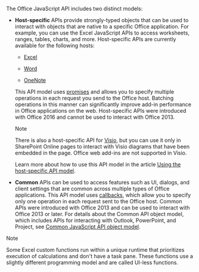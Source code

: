 The Office JavaScript API includes two distinct models:

- **Host-specific** APIs provide strongly-typed objects that can be used to interact with objects that are native to a specific Office application. For example, you can use the Excel JavaScript APIs to access worksheets, ranges, tables, charts, and more. Host-specific APIs are currently available for the following hosts:

    - [Excel](../reference/overview/excel-add-ins-reference-overview.md)

    - [Word](../reference/overview/word-add-ins-reference-overview.md)

    - [OneNote](../reference/overview/onenote-add-ins-javascript-reference.md)

    This API model uses [promises](https://developer.mozilla.org/docs/Web/JavaScript/Reference/Global_Objects/Promise) and allows you to specify multiple operations in each request you send to the Office host. Batching operations in this manner can significantly improve add-in performance in Office applications on the web. Host-specific APIs were introduced with Office 2016 and cannot be used to interact with Office 2013.

    > [!NOTE]
    > There is also a host-specific API for [Visio](../reference/overview/visio-javascript-reference-overview.md), but you can use it only in SharePoint Online pages to interact with Visio diagrams that have been embedded in the page. Office web add-ins are not supported in Visio.

    Learn more about how to use this API model in the article [Using the host-specific API model](../develop/host-specific-api-model.md).

- **Common** APIs can be used to access features such as UI, dialogs, and client settings that are common across multiple types of Office applications. This API model uses [callbacks](https://developer.mozilla.org/docs/Glossary/Callback_function), which allow you to specify only one operation in each request sent to the Office host. Common APIs were introduced with Office 2013 and can be used to interact with Office 2013 or later. For details about the Common API object model, which includes APIs for interacting with Outlook, PowerPoint, and Project, see [Common JavaScript API object model](../develop/office-javascript-api-object-model.md).

> [!NOTE]
> Some Excel custom functions run within a unique runtime that prioritizes execution of calculations and don't have a task pane. These functions use a slightly different programming model and are called UI-less functions.
